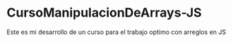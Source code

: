 # CursoManipulacionDeArrays-JS
Este es mi desarrollo de un curso para el trabajo optimo con arreglos en JS
